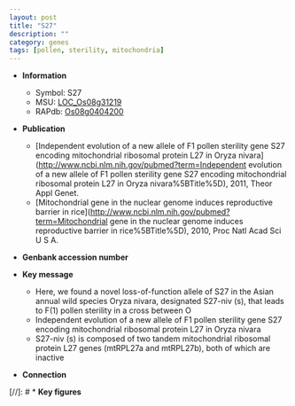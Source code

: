 ```yaml
---
layout: post
title: "S27"
description: ""
category: genes
tags: [pollen, sterility, mitochondria]
---
```


* **Information**  
    + Symbol: S27  
    + MSU: [LOC_Os08g31219](http://rice.plantbiology.msu.edu/cgi-bin/ORF_infopage.cgi?orf=LOC_Os08g31219)  
    + RAPdb: [Os08g0404200](http://rapdb.dna.affrc.go.jp/viewer/gbrowse_details/irgsp1?name=Os08g0404200)  

* **Publication**  
    + [Independent evolution of a new allele of F1 pollen sterility gene S27 encoding mitochondrial ribosomal protein L27 in Oryza nivara](http://www.ncbi.nlm.nih.gov/pubmed?term=Independent evolution of a new allele of F1 pollen sterility gene S27 encoding mitochondrial ribosomal protein L27 in Oryza nivara%5BTitle%5D), 2011, Theor Appl Genet.
    + [Mitochondrial gene in the nuclear genome induces reproductive barrier in rice](http://www.ncbi.nlm.nih.gov/pubmed?term=Mitochondrial gene in the nuclear genome induces reproductive barrier in rice%5BTitle%5D), 2010, Proc Natl Acad Sci U S A.

* **Genbank accession number**  

* **Key message**  
    + Here, we found a novel loss-of-function allele of S27 in the Asian annual wild species Oryza nivara, designated S27-niv (s), that leads to F(1) pollen sterility in a cross between O
    + Independent evolution of a new allele of F1 pollen sterility gene S27 encoding mitochondrial ribosomal protein L27 in Oryza nivara
    + S27-niv (s) is composed of two tandem mitochondrial ribosomal protein L27 genes (mtRPL27a and mtRPL27b), both of which are inactive

* **Connection**  

[//]: # * **Key figures**  


